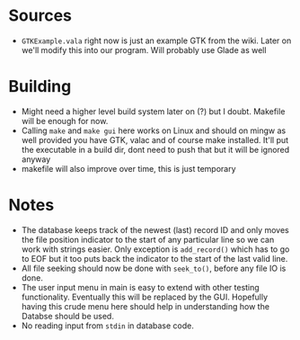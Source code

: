 # Sources
* `GTKExample.vala` right now is just an example GTK from the wiki. Later on we'll modify this into our program. Will probably use Glade as well

# Building
* Might need a higher level build system later on (?) but I doubt. Makefile will be enough for now.
* Calling `make` and `make gui` here works on Linux and should on mingw as well provided you have GTK, valac and of course make installed. It'll put the executable in a build dir, dont need to push that but it will be ignored anyway
* makefile will also improve over time, this is just temporary

# Notes
* The database keeps track of the newest (last) record ID and only moves the file position indicator to the start of any particular line so we can work with strings easier. Only exception is `add_record()` which has to go to EOF but it too puts back the indicator to the start of the last valid line.
* All file seeking should now be done with `seek_to()`, before any file IO is done.
* The user input menu in main is easy to extend with other testing functionality. Eventually this will be replaced by the GUI. Hopefully having this crude menu here should help in understanding how the Databse should be used.
* No reading input from `stdin` in database code.